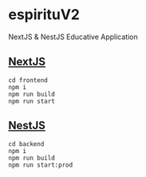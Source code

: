 # espirituV2
NextJS & NestJS Educative Application

## [NextJS](https://nextjs.org/)


~~~
cd frontend
npm i
npm run build
npm run start
~~~

## [NestJS](https://nestjs.com/)


~~~
cd backend
npm i
npm run build
npm run start:prod
~~~
